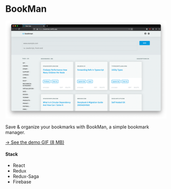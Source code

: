
BookMan
=======

![BookMan Screenshot](./.preview/bmn-01.png)


Save & organize your bookmarks with BookMan, a simple bookmark manager.

[&rarr; See the demo GIF (8 MB)](./.preview/bookman-demo-2810.gif)

#### Stack

- React
- Redux
- Redux-Saga
- Firebase
